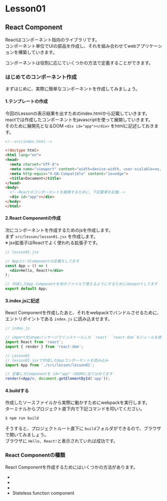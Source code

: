 # Lesson01
## React Component
Reactはコンポーネント指向のライブラリです。<br>
コンポーネント単位でUIの部品を作成し、それを組み合わせてwebアプリケーションを構築していきます。<br>

コンポーネントは役割に応じていくつかの方法で定義することができます。<br>

### はじめてのコンポーネント作成
まずはじめに、実際に簡単なコンポーネントを作成してみましょう。

#### 1.テンプレートの作成
今回のLessonの表示結果を出すためのindex.htmlから記載していきます。<br>
reactでは作成したコンポーネントをjavascriptを使って展開していきます。<br>
そのために展開先となるDOM `<div id="app"></div>` をhtmlに記述しておきます。

```html
<!--src/index.html-->

<!doctype html>
<html lang="en">
<head>
  <meta charset="UTF-8">
  <meta name="viewport" content="width=device-width, user-scalable=no, initial-scale=1.0, maximum-scale=1.0, minimum-scale=1.0">
  <meta http-equiv="X-UA-Compatible" content="ie=edge">
  <title>Document</title>
</head>
<body>
  <!--Reactのコンポーネントを展開するために、下記要素を記載-->
  <div id="app"></div>
</body>
</html>
```

#### 2.React Componentの作成
次にコンポーネントを作成するためのjsを作成します。<br>
まず `src/lesson/lesson01.jsx` を作成します。<br>
※ jsx拡張子はReactでよく使われる拡張子です。

```jsx harmony
// lesson01.jsx

// AppというComponentの定義をしてます
const App = () => (
  <div>Hello, React!</div>
);

// 作成したApp Componentを他のファイルで使えるようにするためにはexportしてます
export default App;
```

#### 3.index.jsに記述
React Componentを作成したあと、それをwebpackでバンドルさせるために、エントリポイントである `index.js` に読み込ませます。

```jsx harmony
// index.js

// import文はnpmパッケージでインストールした `react` `react-dom`モジュールを使うために呼び出してます
import React from 'react';
import { render } from 'react-dom';

// Lesson01
// lesson01.jsxで作成したAppコンポーネントを読み込み
import App from './src/lesson/lesson01';

// 定義したComponentを id="app" のDOMに当てはめてます
render(<App/>, document.getElementById('app'));

```

#### 4.buildする
作成したソースファイルから実際に動かすためにwebpackを実行します。<br>
ターミナルからプロジェクト直下内で下記コマンドを叩いてください。

```bash
$ npm run build
```

そうすると、プロジェクトルート直下に `build`フォルダができるので、ブラウザで開いてみましょう。<br>
ブラウザに `Hello, React!`と表示されていれば成功です。


### React Componentの種類
React Componentを作成するためにはいくつかの方法があります。

- 
- 
- 
- Stateless function component 
